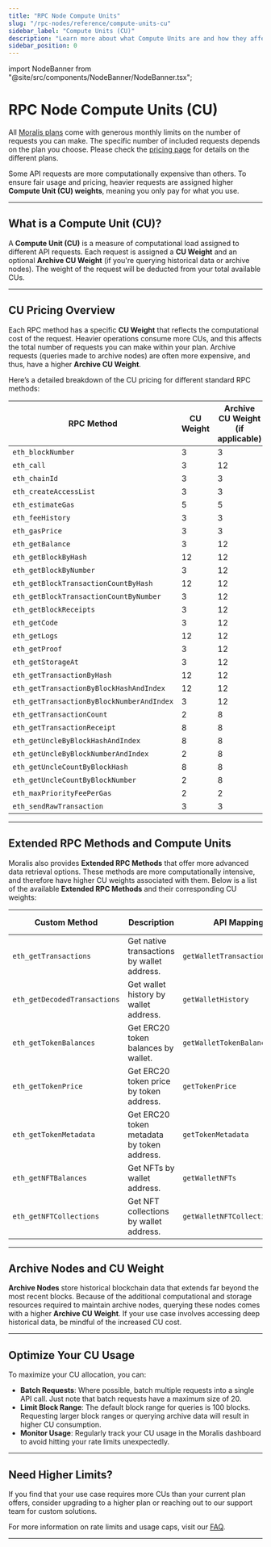 ```yaml
---
title: "RPC Node Compute Units"
slug: "/rpc-nodes/reference/compute-units-cu"
sidebar_label: "Compute Units (CU)"
description: "Learn more about what Compute Units are and how they affect your pricing."
sidebar_position: 0
---
```


import NodeBanner from "@site/src/components/NodeBanner/NodeBanner.tsx";

# RPC Node Compute Units (CU)

All [Moralis plans](https://moralis.io/pricing) come with generous monthly limits on the number of requests you can make. The specific number of included requests depends on the plan you choose. Please check the [pricing page](https://moralis.io/pricing) for details on the different plans.

Some API requests are more computationally expensive than others. To ensure fair usage and pricing, heavier requests are assigned higher **Compute Unit (CU) weights**, meaning you only pay for what you use.

---

## What is a Compute Unit (CU)?

A **Compute Unit (CU)** is a measure of computational load assigned to different API requests. Each request is assigned a **CU Weight** and an optional **Archive CU Weight** (if you're querying historical data or archive nodes). The weight of the request will be deducted from your total available CUs.

---

## CU Pricing Overview

Each RPC method has a specific **CU Weight** that reflects the computational cost of the request. Heavier operations consume more CUs, and this affects the total number of requests you can make within your plan. Archive requests (queries made to archive nodes) are often more expensive, and thus, have a higher **Archive CU Weight**.

Here’s a detailed breakdown of the CU pricing for different standard RPC methods:

| RPC Method                                | CU Weight | Archive CU Weight (if applicable) |
| ----------------------------------------- | --------- | --------------------------------- |
| `eth_blockNumber`                         | 3         | 3                                 |
| `eth_call`                                | 3         | 12                                |
| `eth_chainId`                             | 3         | 3                                 |
| `eth_createAccessList`                    | 3         | 3                                 |
| `eth_estimateGas`                         | 5         | 5                                 |
| `eth_feeHistory`                          | 3         | 3                                 |
| `eth_gasPrice`                            | 3         | 3                                 |
| `eth_getBalance`                          | 3         | 12                                |
| `eth_getBlockByHash`                      | 12        | 12                                |
| `eth_getBlockByNumber`                    | 3         | 12                                |
| `eth_getBlockTransactionCountByHash`      | 12        | 12                                |
| `eth_getBlockTransactionCountByNumber`    | 3         | 12                                |
| `eth_getBlockReceipts`                    | 3         | 12                                |
| `eth_getCode`                             | 3         | 12                                |
| `eth_getLogs`                             | 12        | 12                                |
| `eth_getProof`                            | 3         | 12                                |
| `eth_getStorageAt`                        | 3         | 12                                |
| `eth_getTransactionByHash`                | 12        | 12                                |
| `eth_getTransactionByBlockHashAndIndex`   | 12        | 12                                |
| `eth_getTransactionByBlockNumberAndIndex` | 3         | 12                                |
| `eth_getTransactionCount`                 | 2         | 8                                 |
| `eth_getTransactionReceipt`               | 8         | 8                                 |
| `eth_getUncleByBlockHashAndIndex`         | 8         | 8                                 |
| `eth_getUncleByBlockNumberAndIndex`       | 2         | 8                                 |
| `eth_getUncleCountByBlockHash`            | 8         | 8                                 |
| `eth_getUncleCountByBlockNumber`          | 2         | 8                                 |
| `eth_maxPriorityFeePerGas`                | 2         | 2                                 |
| `eth_sendRawTransaction`                  | 3         | 3                                 |

---

## Extended RPC Methods and Compute Units

Moralis also provides **Extended RPC Methods** that offer more advanced data retrieval options. These methods are more computationally intensive, and therefore have higher CU weights associated with them. Below is a list of the available **Extended RPC Methods** and their corresponding CU weights:

| Custom Method                | Description                                | API Mapping                   | CU Weight |
| ---------------------------- | ------------------------------------------ | ----------------------------- | --------- |
| `eth_getTransactions`        | Get native transactions by wallet address. | `getWalletTransactions`       | 15        |
| `eth_getDecodedTransactions` | Get wallet history by wallet address.      | `getWalletHistory`            | 30        |
| `eth_getTokenBalances`       | Get ERC20 token balances by wallet.        | `getWalletTokenBalancesPrice` | 25        |
| `eth_getTokenPrice`          | Get ERC20 token price by token address.    | `getTokenPrice`               | 25        |
| `eth_getTokenMetadata`       | Get ERC20 token metadata by token address. | `getTokenMetadata`            | 8         |
| `eth_getNFTBalances`         | Get NFTs by wallet address.                | `getWalletNFTs`               | 20        |
| `eth_getNFTCollections`      | Get NFT collections by wallet address.     | `getWalletNFTCollections`     | 20        |

---

## Archive Nodes and CU Weight

**Archive Nodes** store historical blockchain data that extends far beyond the most recent blocks. Because of the additional computational and storage resources required to maintain archive nodes, querying these nodes comes with a higher **Archive CU Weight**. If your use case involves accessing deep historical data, be mindful of the increased CU cost.

---

## Optimize Your CU Usage

To maximize your CU allocation, you can:

- **Batch Requests**: Where possible, batch multiple requests into a single API call. Just note that batch requests have a maximum size of 20.
- **Limit Block Range**: The default block range for queries is 100 blocks. Requesting larger block ranges or querying archive data will result in higher CU consumption.
- **Monitor Usage**: Regularly track your CU usage in the Moralis dashboard to avoid hitting your rate limits unexpectedly.

---

## Need Higher Limits?

If you find that your use case requires more CUs than your current plan offers, consider upgrading to a higher plan or reaching out to our support team for custom solutions.

For more information on rate limits and usage caps, visit our [FAQ](./rpc-faqs).

---
